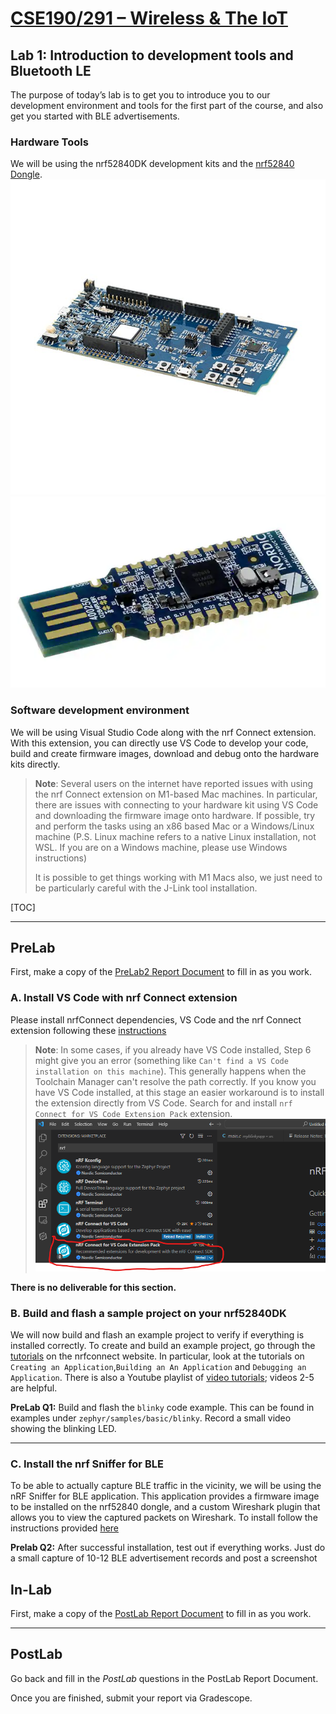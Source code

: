# [CSE190/291 – Wireless & The IoT](../labs.html)

## Lab 1: Introduction to development tools and Bluetooth LE

The purpose of today’s lab is to get you to introduce you to our development environment and tools for the first part of the course, and also get you started with BLE advertisements. 


<p>
<div class="row flex-nowrap no-gutters">
<div class="col-lg-6 col-xs-12">
<h3>Hardware Tools</h3>
We will be using the
<a href"https://www.nordicsemi.com/Products/Development-hardware/nrf52840-dk">nrf52840DK</a>
development kits and the
<a href="https://www.nordicsemi.com/Products/Development-hardware/nrf52840-dongle">nrf52840 Dongle</a>.
</div>
<div class="col-lg-3 col-xs-6">
<img class="img-fluid" src="MFG_NRF52840-DK.jpg" alt="Picture of nrf52840dk" />
</div>
<div class="col-lg-3 col-xs-6">
<img class="img-fluid" src="nrf52840dongle.png" alt="Picture of nrf52840 dongle" />
</div>
</div>
</p>

<!--
[<img src="MFG_NRF52840-DK.jpg" alt="nrf52840DK" title="nrf52840DK" width="300"/>](MFG_NRF52840-DK.jpg) [<img src="nrf52840dongle.png" alt="nrf52840 Dongle" title="nrf52840 Dongle" width="200"/>](nrf52840dongle.png)
-->
<!---![nrf52840DK](MFG_NRF52840-DK.jpg) ![nrf52840 Dongle](nrf52840dongle.png)--->

### Software development environment

We will be using Visual Studio Code along with the nrf Connect extension. With this extension, you can directly use VS Code to develop your code, build and create firmware images, download and debug onto the hardware kits directly.

>__Note__: Several users on the internet have reported issues with using the nrf Connect extension on M1-based Mac machines. 
>In particular, there are issues with connecting to your hardware kit using VS Code and downloading the firmware image onto hardware. 
>If possible, try and perform the tasks using an x86 based Mac or a Windows/Linux machine (P.S. Linux machine refers to a native Linux installation, not WSL. If you are on a Windows machine, please use Windows instructions)
>
>It is possible to get things working with M1 Macs also, we just need to be particularly careful with the J-Link tool installation.

[TOC]

---

## PreLab

First, make a copy of the [PreLab2 Report Document][prelab2] to fill in as you work.

### A. Install VS Code with nrf Connect extension

Please install nrfConnect dependencies, VS Code and the nrf Connect extension following these [instructions](https://nrfconnect.github.io/vscode-nrf-connect/connect/install.html)

>__Note__: In some cases, if you already have VS Code installed, Step 6 might give you an error (something like `Can't find a VS Code installation on this machine`).
>This generally happens when the Toolchain Manager can't resolve the path correctly.
>If you know you have VS Code installed, at this stage an easier workaround is to install the extension directly from VS Code.
>Search for and install `nrf Connect for VS Code Extension Pack` extension.
> ![nrf Connect extension](vscodenrfconnect.png)

__There is no deliverable for this section.__


### B. Build and flash a sample project on your nrf52840DK

We will now build and flash an example project to verify if everything is installed correctly.
To create and build an example project, go through the [tutorials](https://nrfconnect.github.io/vscode-nrf-connect/connect/create_app.html) on the nrfconnect website.
In particular, look at the tutorials on `Creating an Application`,`Building an An Application` and `Debugging an Application`.
There is also a Youtube playlist of [video tutorials](https://youtube.com/playlist?list=PLx\_tBuQ\_KSqEt7NK-H7Lu78lT2OijwIMl); videos 2-5 are helpful.

**PreLab Q1:** Build and flash the `blinky` code example. This can be found in examples under `zephyr/samples/basic/blinky`. Record a small video showing the blinking LED.

---

### C. Install the nrf Sniffer for BLE

To be able to actually capture BLE traffic in the vicinity, we will be using the nRF Sniffer for BLE application. 
This application provides a firmware image to be installed on the nrf52840 dongle, and a custom Wireshark plugin that allows you to view the captured packets on Wireshark.
To install follow the instructions provided [here](https://infocenter.nordicsemi.com/index.jsp?topic=%2Fug_sniffer_ble%2FUG%2Fsniffer_ble%2Finstalling_sniffer.html)

**Prelab Q2:** After successful installation, test out if everything works. Just do a small capture of 10-12 BLE advertisement records and post a screenshot

## In-Lab

First, make a copy of the [PostLab Report Document][postlab2] to fill in as you work.

---


## PostLab

Go back and fill in the _PostLab_ questions in the PostLab Report Document.

Once you are finished, submit your report via Gradescope.



[prelab2]: https://docs.google.com/document/d/1GwASNkFf3NoTHxEESIj67JKY-2ZoKp1NOc31knZwKck/
[postlab2]: https://docs.google.com/document/d/1TYY20_l-u9JvsW6Q8QEX1loZm4BFpQMLVlvIyxBv8t4/
[wiresharkSaveDirections]: https://www.wireshark.org/docs/wsug_html_chunked/ChIOSaveSection.html
[politeWifi]: http://web.cs.ucla.edu/~omid/Papers/Hotnets20b.pdf
